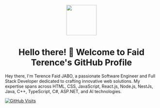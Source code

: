 <div align="center">
  <img src="https://banner2.cleanpng.com/20180816/ziu/kisspng-security-hacker-computer-security-certified-ethica-download-geek-app-hacking-apk-for-android-android-5b757834c0f053.6087479615344251407903.jpg" width="100"/>
  <h1>Hello there! 👋 Welcome to Faid Terence's GitHub Profile</h1>
</div>

<p>
  Hey there, I'm Terence Faid JABO, a passionate Software Engineer and Full Stack Developer dedicated to crafting innovative web solutions. My expertise spans across HTML, CSS, JavaScript, React.js, Node.js, NestJs, Java, C++, TypeScript, C#, ASP.NET, and AI technologies.
</p>

[![GitHub Visits](https://visitcount.itsvg.in/api?id=faid-terence&icon=0&color=0)](https://visitcount.itsvg.in)
